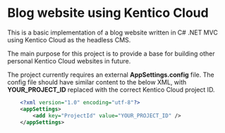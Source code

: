 # Blog website using Kentico Cloud

This is a basic implementation of a blog website written in C# .NET MVC using Kentico Cloud as the headless CMS.

The main purpose for this project is to provide a base for building other personal Kentico Cloud websites in future.

The project currently requires an external **AppSettings.config** file.  The config file should have similar content to the below XML, with **YOUR_PROJECT_ID** replaced with the correct Kentico Cloud project ID.

```xml
    <?xml version="1.0" encoding="utf-8"?>
    <appSettings>
        <add key="ProjectId" value="YOUR_PROJECT_ID" />
    </appSettings>
```
